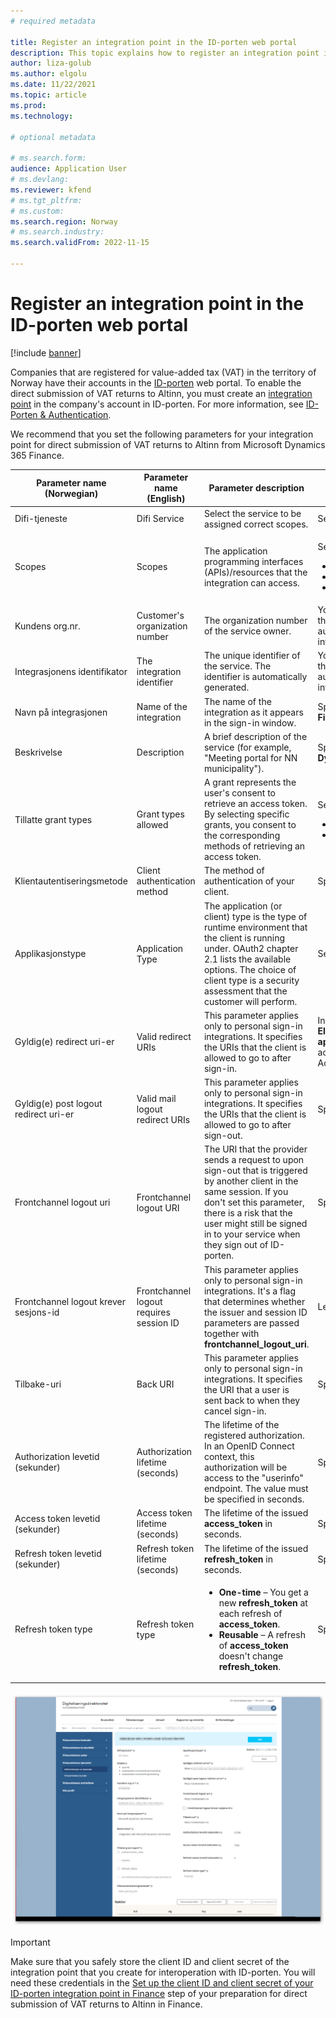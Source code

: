 ```yaml
---
# required metadata

title: Register an integration point in the ID-porten web portal
description: This topic explains how to register an integration point in the ID-porten web portal in Norway. 
author: liza-golub
ms.author: elgolu
ms.date: 11/22/2021
ms.topic: article
ms.prod: 
ms.technology: 

# optional metadata

# ms.search.form: 
audience: Application User
# ms.devlang: 
ms.reviewer: kfend
# ms.tgt_pltfrm: 
# ms.custom: 
ms.search.region: Norway
# ms.search.industry: 
ms.search.validFrom: 2022-11-15

---
```


# Register an integration point in the ID-porten web portal

[!include [banner](../includes/banner.md)]

Companies that are registered for value-added tax (VAT) in the territory of Norway have their accounts in the [ID-porten](https://samarbeid.digdir.no/id-porten/ta-i-bruk-id-porten/94) web portal. To enable the direct submission of VAT returns to Altinn, you must create an [integration point](https://docs.digdir.no/oidc_index.html) in the company's account in ID-porten. For more information, see [ID-Porten & Authentication](https://skatteetaten.github.io/mva-meldingen/english/idportenauthentication/).

We recommend that you set the following parameters for your integration point for direct submission of VAT returns to Altinn from Microsoft Dynamics 365 Finance.

| Parameter name (Norwegian) | Parameter name (English) | Parameter description | Parameter value |
|---|---|---|---|
| Difi-tjeneste | Difi Service | Select the service to be assigned correct scopes. | Select **API-klient**. |
| Scopes | Scopes | The application programming interfaces (APIs)/resources that the integration can access. | <p>Select the following scopes:</p><ul><li>**openid**</li><li>**skatteetaten:mvameldinginnsending**</li><li>**skatteetaten:mvameldingvalidering**</li></ul> |
| Kundens org.nr. | Customer's organization number | The organization number of the service owner. | You don't have to specify any value in this field. The required value is automatically set when the setup of the integration point is saved. |
| Integrasjonens identifikator | The integration identifier | The unique identifier of the service. The identifier is automatically generated. | You don't have to specify any value in this field. The required value is automatically set when the setup of the integration point is saved. |
| Navn på integrasjonen | Name of the integration | The name of the integration as it appears in the sign-in window. | Specify **Microsoft Dynamics 365 Finance**. |
| Beskrivelse | Description | A brief description of the service (for example, "Meeting portal for NN municipality"). | Specify **Integration with Microsoft Dynamics 365 Finance**. |
| Tillatte grant types | Grant types allowed | A grant represents the user's consent to retrieve an access token. By selecting specific grants, you consent to the corresponding methods of retrieving an access token. | <p>Select the following grant types:</p><ul><li>**authorization_code**</li><li>**refresh_token**</li></ul> |
| Klientautentiseringsmetode | Client authentication method | The method of authentication of your client. | Specify **client_secret_post**. |
| Applikasjonstype | Application Type | The application (or client) type is the type of runtime environment that the client is running under. OAuth2 chapter 2.1 lists the available options. The choice of client type is a security assessment that the customer will perform. | Select **web**. |
| Gyldig(e) redirect uri-er | Valid redirect URIs | This parameter applies only to personal sign-in integrations. It specifies the URIs that the client is allowed to go to after sign-in. | In Finance, go to **Tax** \> **Setup** \> **Electronic messages** \> **Web applications**, copy the HTTPS internet address (URL) from the brower's Address bar, and paste it into this field. |
| Gyldig(e) post logout redirect uri-er | Valid mail logout redirect URIs | This parameter applies only to personal sign-in integrations. It specifies the URIs that the client is allowed to go to after sign-out. | Specify `https://skatteetaten.no`. |
| Frontchannel logout uri | Frontchannel logout URI | The URI that the provider sends a request to upon sign-out that is triggered by another client in the same session. If you don't set this parameter, there is a risk that the user might still be signed in to your service when they sign out of ID-porten. | Specify `https://skatteetaten.no`. |
| Frontchannel logout krever sesjons-id | Frontchannel logout requires session ID | This parameter applies only to personal sign-in integrations. It's a flag that determines whether the issuer and session ID parameters are passed together with **frontchannel_logout_uri**. | Leave this checkbox cleared. |
| Tilbake-uri | Back URI | This parameter applies only to personal sign-in integrations. It specifies the URI that a user is sent back to when they cancel sign-in. | Specify `https://skatteetaten.no`. |
| Authorization levetid (sekunder) | Authorization lifetime (seconds) | The lifetime of the registered authorization. In an OpenID Connect context, this authorization will be access to the "userinfo" endpoint. The value must be specified in seconds. | Specify **31536000** (= one year). |
| Access token levetid (sekunder) | Access token lifetime (seconds) | The lifetime of the issued **access_token** in seconds. | Specify **7200** (= two hours). |
| Refresh token levetid (sekunder) | Refresh token lifetime (seconds) | The lifetime of the issued **refresh_token** in seconds. | Specify **0** (zero). |
| Refresh token type | Refresh token type | <ul><li>**One-time** – You get a new **refresh_token** at each refresh of **access_token**.</li><li>**Reusable** – A refresh of **access_token** doesn't change **refresh_token**.</li></ul> | Specify **Engangs**. |

![Registering an integration point in the ID-porten web portal.](media/emea-nor-vat-return-integration-point.png)

> [!IMPORTANT]
> Make sure that you safely store the client ID and client secret of the integration point that you create for interoperation with ID-porten. You will need these credentials in the [Set up the client ID and client secret of your ID-porten integration point in Finance](emea-nor-vat-return-setup.md#client-credentials) step of your preparation for direct submission of VAT returns to Altinn in Finance.
